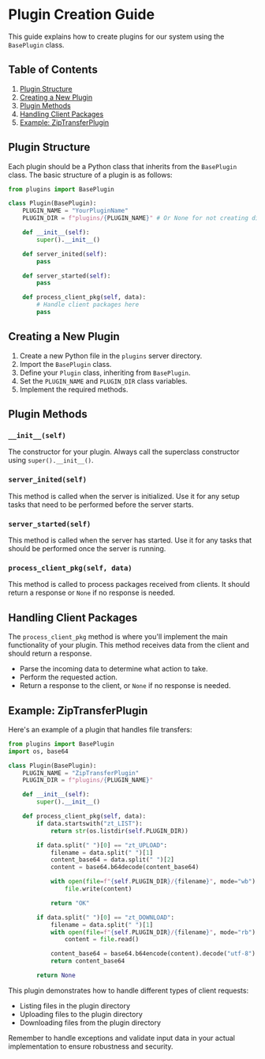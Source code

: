 
# Plugin Creation Guide

This guide explains how to create plugins for our system using the `BasePlugin` class.

## Table of Contents

1. [Plugin Structure](#plugin-structure)
2. [Creating a New Plugin](#creating-a-new-plugin)
3. [Plugin Methods](#plugin-methods)
4. [Handling Client Packages](#handling-client-packages)
5. [Example: ZipTransferPlugin](#example-ziptransferplugin)

## Plugin Structure

Each plugin should be a Python class that inherits from the `BasePlugin` class. The basic structure of a plugin is as follows:

```python
from plugins import BasePlugin

class Plugin(BasePlugin):
    PLUGIN_NAME = "YourPluginName"
    PLUGIN_DIR = f"plugins/{PLUGIN_NAME}" # Or None for not creating directory

    def __init__(self):
        super().__init__()

    def server_inited(self):
        pass

    def server_started(self):
        pass

    def process_client_pkg(self, data):
        # Handle client packages here
        pass
```

## Creating a New Plugin

1. Create a new Python file in the `plugins` server directory.
2. Import the `BasePlugin` class.
3. Define your `Plugin` class, inheriting from `BasePlugin`.
4. Set the `PLUGIN_NAME` and `PLUGIN_DIR` class variables.
5. Implement the required methods.

## Plugin Methods

### `__init__(self)`

The constructor for your plugin. Always call the superclass constructor using `super().__init__()`.

### `server_inited(self)`

This method is called when the server is initialized. Use it for any setup tasks that need to be performed before the server starts.

### `server_started(self)`

This method is called when the server has started. Use it for any tasks that should be performed once the server is running.

### `process_client_pkg(self, data)`

This method is called to process packages received from clients. It should return a response or `None` if no response is needed.

## Handling Client Packages

The `process_client_pkg` method is where you'll implement the main functionality of your plugin. This method receives data from the client and should return a response.

- Parse the incoming data to determine what action to take.
- Perform the requested action.
- Return a response to the client, or `None` if no response is needed.

## Example: ZipTransferPlugin

Here's an example of a plugin that handles file transfers:

```python
from plugins import BasePlugin
import os, base64

class Plugin(BasePlugin):
    PLUGIN_NAME = "ZipTransferPlugin"
    PLUGIN_DIR = f"plugins/{PLUGIN_NAME}"

    def __init__(self):
        super().__init__()

    def process_client_pkg(self, data):
        if data.startswith("zt_LIST"):
            return str(os.listdir(self.PLUGIN_DIR))

        if data.split(" ")[0] == "zt_UPLOAD":
            filename = data.split(" ")[1]
            content_base64 = data.split(" ")[2]
            content = base64.b64decode(content_base64)

            with open(file=f"{self.PLUGIN_DIR}/{filename}", mode="wb") as file:
                file.write(content)

            return "OK"

        if data.split(" ")[0] == "zt_DOWNLOAD":
            filename = data.split(" ")[1]
            with open(file=f"{self.PLUGIN_DIR}/{filename}", mode="rb") as file:
                content = file.read()

            content_base64 = base64.b64encode(content).decode("utf-8")
            return content_base64

        return None
```

This plugin demonstrates how to handle different types of client requests:

- Listing files in the plugin directory
- Uploading files to the plugin directory
- Downloading files from the plugin directory

Remember to handle exceptions and validate input data in your actual implementation to ensure robustness and security.

